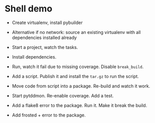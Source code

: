 # Shell demo
* Create virtualenv, install pybuilder
* Alternative if no network: source an existing virtualenv with all dependencies installed already

* Start a project, watch the tasks.
* Install dependencies.
* Run, watch it fail due to missing coverage. Disable `break_build`.

* Add a script. Publish it and install the `tar.gz` to run the script.

* Move code from script into a package. Re-build and watch it work.

* Start pytddmon. Re-enable coverage. Add a test.

* Add a flake8 error to the package. Run it. Make it break the build.
* Add frosted + error to the package.
